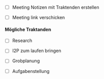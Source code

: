 - [ ] Meeting Notizen mit Traktenden erstellen
- [ ] Meeting link verschicken


#### Mögliche Traktanden

- [ ] Research
- [ ] I2P zum laufen bringen
- [ ] Grobplanung
- [ ] Aufgabenstellung
 
